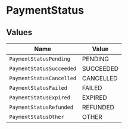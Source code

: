 # PaymentStatus


## Values

| Name                     | Value                    |
| ------------------------ | ------------------------ |
| `PaymentStatusPending`   | PENDING                  |
| `PaymentStatusSucceeded` | SUCCEEDED                |
| `PaymentStatusCancelled` | CANCELLED                |
| `PaymentStatusFailed`    | FAILED                   |
| `PaymentStatusExpired`   | EXPIRED                  |
| `PaymentStatusRefunded`  | REFUNDED                 |
| `PaymentStatusOther`     | OTHER                    |